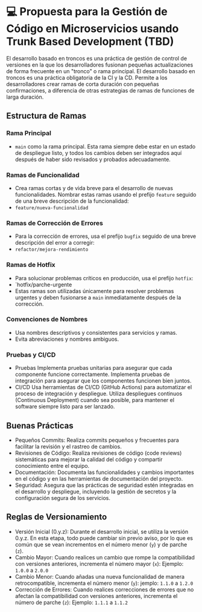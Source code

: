 # 💻 Propuesta para la Gestión de Código en Microservicios usando Trunk Based Development (TBD)

El desarrollo basado en troncos es una práctica de gestión de control de versiones en la que los desarrolladores fusionan pequeñas actualizaciones de forma frecuente en un "tronco" o rama principal.
El desarrollo basado en troncos es una práctica obligatoria de la CI y la CD. Permite a los desarrolladores crear ramas de corta duración con pequeñas confirmaciones, a diferencia de otras estrategias de ramas de funciones de larga duración.

## Estructura de Ramas 

### Rama Principal
- `main` como la rama principal. Esta rama siempre debe estar en un estado de despliegue listo, y todos los cambios deben ser integrados aquí después de haber sido revisados y probados adecuadamente.
### Ramas de Funcionalidad
- Crea ramas cortas y de vida breve para el desarrollo de nuevas funcionalidades. Nombrar estas ramas usando el prefijo `feature` seguido de una breve descripción de la funcionalidad:
- `feature/nueva-funcionalidad`
### Ramas de Corrección de Errores
- Para la corrección de errores, usa el prefijo `bugfix` seguido de una breve descripción del error a corregir:
- `refactor/mejora-rendimiento`
### Ramas de Hotfix
- Para solucionar problemas críticos en producción, usa el prefijo `hotfix`:
- `hotfix/parche-urgente
- Estas ramas son utilizadas únicamente para resolver problemas urgentes y deben fusionarse a `main` inmediatamente después de la corrección.
### Convenciones de Nombres
- Usa nombres descriptivos y consistentes para servicios y ramas.
- Evita abreviaciones y nombres ambiguos.
### Pruebas y CI/CD
- Pruebas
  Implementa pruebas unitarias para asegurar que cada componente funcione correctamente.
  Implementa pruebas de integración para asegurar que los componentes funcionen bien juntos.
- CI/CD
  Usa herramientas de CI/CD (GitHub Actions) para automatizar el proceso de integración y despliegue.
  Utiliza despliegues continuos (Continuous Deployment) cuando sea posible, para mantener el software siempre listo para ser lanzado.
## Buenas Prácticas 
- Pequeños Commits: Realiza commits pequeños y frecuentes para facilitar la revisión y el rastreo de cambios.
- Revisiones de Código: Realiza revisiones de código (code reviews) sistemáticas para mejorar la calidad del código y compartir conocimiento entre el equipo.
- Documentación: Documenta las funcionalidades y cambios importantes en el código y en las herramientas de documentación del proyecto.
- Seguridad: Asegura que las prácticas de seguridad estén integradas en el desarrollo y despliegue, incluyendo la gestión de secretos y la configuración segura de los servicios.
## Reglas de Versionamiento
- Versión Inicial (0.y.z):
  Durante el desarrollo inicial, se utiliza la versión 0.y.z. En esta etapa, todo puede cambiar sin previo aviso, por lo que es común que se vean incrementos en el número menor (`y`) y de parche (`z`).
- Cambio Mayor:
  Cuando realices un cambio que rompe la compatibilidad con versiones anteriores, incrementa el número mayor (`x`):
    Ejemplo: `1.0.0` a `2.0.0`
- Cambio Menor:
  Cuando añadas una nueva funcionalidad de manera retrocompatible, incrementa el número menor (`y`):
    jemplo: `1.1.0` a `1.2.0`
- Corrección de Errores:
  Cuando realices correcciones de errores que no afectan la compatibilidad con versiones anteriores, incrementa el número de parche (`z`):
    Ejemplo: `1.1.1` a `1.1.2`



  
